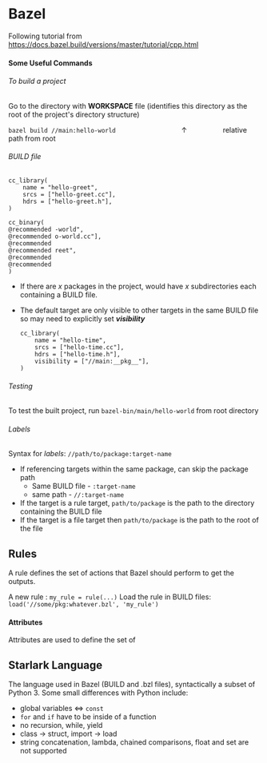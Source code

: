 # Bazel

Following tutorial from https://docs.bazel.build/versions/master/tutorial/cpp.html

#### Some Useful Commands

###### To build a project
Go to the directory with **WORKSPACE** file (identifies this directory as the root of the project's directory structure)

`bazel build //main:hello-world`
              $\qquad \qquad \qquad\qquad\uparrow$
          $\qquad \qquad$ relative path from root

###### BUILD file
```
cc_library(
    name = "hello-greet",
    srcs = ["hello-greet.cc"],
    hdrs = ["hello-greet.h"],
)

cc_binary(
@recommended -world",
@recommended o-world.cc"],
@recommended
@recommended reet",
@recommended
@recommended
)
```
- If there are $x$ packages in the project, would have $x$ subdirectories each containing a BUILD file.

- The default target are only visible to other targets in the same BUILD file so may need to explicitly set ***visibility***
    ```
    cc_library(
        name = "hello-time",
        srcs = ["hello-time.cc"],
        hdrs = ["hello-time.h"],
        visibility = ["//main:__pkg__"],
    )
    ```

###### Testing
To test the built project, run `bazel-bin/main/hello-world` from root directory

###### Labels
Syntax for *labels*: `//path/to/package:target-name`

- If referencing targets within the same package, can skip the package path
  - Same BUILD file - `:target-name`
  - same path - `//:target-name`
- If the target is a rule target, `path/to/package` is the path to the directory containing the BUILD file
- If the target is a file target then `path/to/package` is the path to the root of the file

## Rules
A rule defines the set of actions that Bazel should perform to get the outputs.

A new rule : `
my_rule = rule(...)
`
Load the rule in BUILD files: `load('//some/pkg:whatever.bzl', 'my_rule')`

#### Attributes
Attributes are used to define the set of


## Starlark Language
The language used in Bazel (BUILD and .bzl files), syntactically a subset of Python 3.
Some small differences with Python include:
  - global variables $\iff$ `const`
  - `for` and `if` have to be inside of a function
  - no recursion, while, yield
  - class $\rightarrow$ struct, import $\rightarrow$ load
  - string concatenation, lambda, chained comparisons, float and set are not supported

